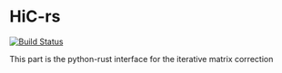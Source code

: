 # HiC-rs
[![Build Status](https://travis-ci.com/fkarg/HiC-rs.svg?branch=master)](https://travis-ci.com/fkarg/HiC-rs)

This part is the python-rust interface for the iterative matrix correction
